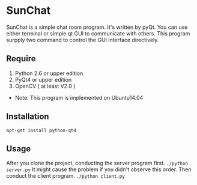 <!---
layout: intro
title: SunChat
-->

# SunChat 

SunChat is a simple chat room program. It's written by pyQt. You can use either terminal or simple qt GUI to communicate with others. This program surpply two command to control the GUI interface directively. 

## Require
1. Python 2.6 or upper edition
2. PyQt4 or upper edition
3. OpenCV ( at least V2.0 )

* Note: This program is implemented on Ubuntu14.04

## Installation
```
apt-get install python-qt4
```

## Usage

After you clone the project, conducting the server program first. ` ./python server.py ` It might cause the problem if you didn't observe this order. Then conduct the client program. ` ./python client.py `
